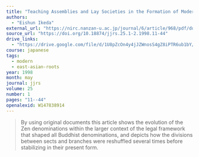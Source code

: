 ```yaml
---
title: "Teaching Assemblies and Lay Societies in the Formation of Modern Sectarian Buddhism"
authors:
  - "Eishun Ikeda"
external_url: "https://nirc.nanzan-u.ac.jp/journal/6/article/968/pdf/download"
source_url: "https://doi.org/10.18874/jjrs.25.1-2.1998.11-44"
drive_links:
  - "https://drive.google.com/file/d/1U8pZcOn4y4jJZWnosS4gZ8iPTR6ub1bY/view?usp=drivesdk"
course: japanese
tags:
  - modern
  - east-asian-roots
year: 1998
month: may
journal: jjrs
volume: 25
number: 1
pages: "11--44"
openalexid: W147838914
---
```


> By using original documents this article shows the evolution of the Zen denominations within the larger context of the legal framework that shaped all Buddhist denominations, and depicts how the divisions between sects and branches were reshuffled several times before stabilizing in their present form.

